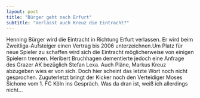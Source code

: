 ```yaml
---
layout: post
title: "Bürger geht nach Erfurt"
subtitle: "Verlässt auch Kreuz die Eintracht?"
---
```


Henning Bürger wird die Eintracht in Richtung Erfurt verlassen. Er wird beim Zweitliga-Aufsteiger einen Vertrag bis 2006 unterzeichnen.Um Platz für neue Spieler zu schaffen wird sich die Eintracht möglicherweise von einigen Spielern trennen. Heribert Bruchhagen dementierte jedoch eine Anfrage des Grazer AK bezüglich Stefan Lexa. Auch Pläne, Markus Kreuz abzugeben wies er von sich. Doch hier scheint das letzte Wort noch nicht gesprochen. Zuguterletzt bringt der Kicker noch den Verteidiger Moses Sichone vom 1. FC Köln ins Gespräch. Was da dran ist, weiß ich allerdings nicht...


